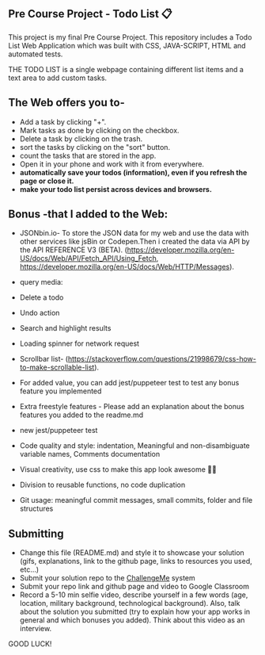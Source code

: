  ## Pre Course Project - Todo List 📋

This project is my final Pre Course Project.
This repository includes a Todo List Web Application which was built with CSS, JAVA-SCRIPT, HTML and automated tests.
 
THE TODO LIST is a single webpage containing different list items and a text area to add custom tasks. 

## The Web offers you to-

  - Add a task by clicking "+". 
  - Mark tasks as done by clicking on the checkbox.
  - Delete a task by clicking on the trash.
  - sort the tasks by clicking on the "sort" button.
  - count the tasks that are stored in the app.
  - Open it in your phone and work with it from everywhere.
  - **automatically save your todos (information), even if you refresh the page or close it.**
  - **make your todo list persist across devices and browsers.**


## Bonus -that I added to the Web:

  - JSONbin.io- To store the JSON data for my web and use the data with other services like jsBin or Codepen.Then i created the data via API by the API  REFERENCE V3 (BETA).  (https://developer.mozilla.org/en-US/docs/Web/API/Fetch_API/Using_Fetch, https://developer.mozilla.org/en-US/docs/Web/HTTP/Messages).  
  - query media:
  - Delete a todo
  - Undo action
  - Search and highlight results
  - Loading spinner for network request
  - Scrollbar list- (https://stackoverflow.com/questions/21998679/css-how-to-make-scrollable-list).
- For added value, you can add jest/puppeteer test to test any bonus feature you implemented





- Extra freestyle features - Please add an explanation about the bonus features you added to the readme.md
- new jest/puppeteer test
- Code quality and style: indentation, Meaningful and non-disambiguate variable names, Comments documentation
- Visual creativity, use css to make this app look awesome 💅🏿
- Division to reusable functions, no code duplication
- Git usage: meaningful commit messages, small commits, folder and file structures

## Submitting

- Change this file (README.md) and style it to showcase your solution (gifs, explanations, link to the github page, links to resources you used, etc...)
- Submit your solution repo to the [ChallengeMe](http://challengeme.suvelocity.org/) system
- Submit your repo link and github page and video to Google Classroom
- Record a 5-10 min selfie video, describe yourself in a few words (age, location, military background, technological background). Also, talk about the solution you submitted (try to explain how your app works in general and which bonuses you added). Think about this video as an interview.

GOOD LUCK!
